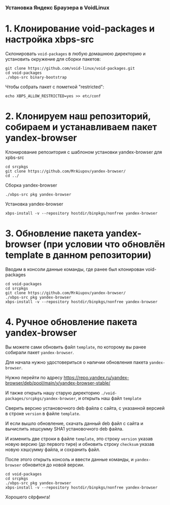 ### Установка Яндекс Браузера в VoidLinux

# 1. Клонирование void-packages и настройка xbps-src

Склонировать `void-packages` в любую домашнюю директорию и установить окружение для сборки пакетов:
```
git clone https://github.com/void-linux/void-packages.git
cd void-packages
./xbps-src binary-bootstrap
```

Чтобы собрать пакет с пометкой "restricted":
```
echo XBPS_ALLOW_RESTRICTED=yes >> etc/conf
```

# 2. Клонируем наш репозиторий, собираем и устанавливаем пакет yandex-browser

Клонирование репозитория с шаблоном установки yandex-browser для xpbs-src

```
cd srcpkgs
git clone https://github.com/MrAiupov/yandex-browser/
cd ../
```

Сборка yandex-browser
```
./xbps-src pkg yandex-browser
```

Установка yandex-browser

```
xbps-install -v --repository hostdir/binpkgs/nonfree yandex-browser
```

# 3. Обновление пакета yandex-browser (при условии что обновлён template в данном репозитории)

Вводим в консоли данные команды, где ранее был клонирован void-packages

```
cd void-packages
cd srcpkgs
git clone https://github.com/MrAiupov/yandex-browser/
./xbps-src pkg yandex-browser
xbps-install -v --repository hostdir/binpkgs/nonfree yandex-browser
```
# 4. Ручное обновление пакета yandex-browser

Вы можете сами обновить файл `template`, по которому вы ранее собирали пакет `yandex-browser`.

Для начала нужно удостовериться о наличии обновления пакета `yandex-browser`.

Нужно перейти по адресу https://repo.yandex.ru/yandex-browser/deb/pool/main/y/yandex-browser-stable/

И также открыть нашу старую директорию `./void-packages/srcpkgs/yandex-browser`, и открыть наш файл `template`

Сверить версию установочного deb файла с сайта, с указанной версией в строке `version` в файле `template`.

И если вышло обновление, скачать данный deb файл с сайта и вычислить хешсумму SHA1 установочного deb файла.

И изменить две строки в файле `template`, это строку `version` указав новую версию (до первого тире) и обновить строку `checksum` указав новую хэшсумму файла, и сохранить файл.

После этого открыть консоль и ввести данные команды, и `yandex-browser` обновится до новой версии.

```
cd void-packages
cd srcpkgs
./xbps-src pkg yandex-browser
xbps-install -v --repository hostdir/binpkgs/nonfree yandex-browser
```
Хорошего сёрфинга!
